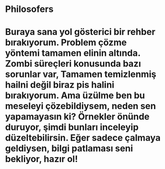 # Philosofers
# Buraya sana yol gösterici bir rehber bırakıyorum. Problem çözme yöntemi tamamen elinin altında. Zombi süreçleri konusunda bazı sorunlar var, Tamamen temizlenmiş hailni değil biraz pis halini bırakıyorum. Ama üzülme ben bu meseleyi çözebildiysem, neden sen yapamayasın ki? Örnekler önünde duruyor, şimdi bunları inceleyip düzeltebilirsin. Eğer sadece çalmaya geldiysen, bilgi patlaması seni bekliyor, hazır ol!
